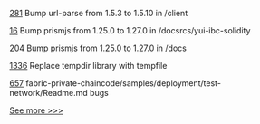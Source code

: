 
[281](https://github.com/hyperledger/blockchain-explorer/pull/281) Bump url-parse from 1.5.3 to 1.5.10 in /client

[16](https://github.com/hyperledger-labs/yui-docs/pull/16) Bump prismjs from 1.25.0 to 1.27.0 in /docsrcs/yui-ibc-solidity

[204](https://github.com/hyperledger-labs/weaver-dlt-interoperability/pull/204) Bump prismjs from 1.25.0 to 1.27.0 in /docs

[1336](https://github.com/hyperledger/grid/pull/1336) Replace tempdir library with tempfile

[657](https://github.com/hyperledger/fabric-private-chaincode/pull/657) fabric-private-chaincode/samples/deployment/test-network/Readme.md bugs


[See more >>>](https://start-here.hyperledger.org/pull-requests)
